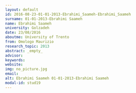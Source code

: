 ```yaml
---
layout: default 
id: 2016-08-23-01-01-2013-Ebrahimi_Saameh-Ebrahimi_Saameh
surname: 01-01-2013-Ebrahimi Saameh
name: Ebrahimi Saameh
university: Golzadeh
date: 23/08/2016
aboutme: University of Trento
from: Omologo Maurizio
research_topic: 2013
abstract: _empty_
advisor: 
keywords: 
website: 
img: no_picture.jpg
email: 
alt: Ebrahimi Saameh 01-01-2013-Ebrahimi Saameh
modal-id: stud19
---
```

